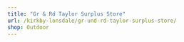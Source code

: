 ```yaml
---
title: "Gr & Rd Taylor Surplus Store"
url: /kirkby-lonsdale/gr-und-rd-taylor-surplus-store/
shop: Outdoor
---
```

